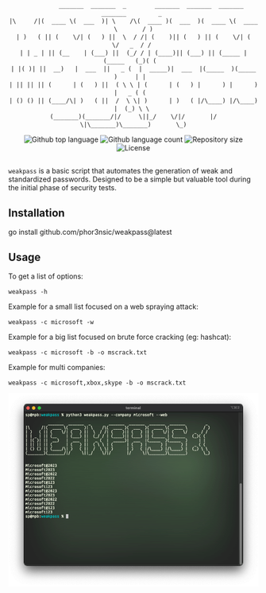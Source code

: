 <div align="center">
  
```
          _______  _______  _        _______  _______  _______  _______         _ 
|\     /|(  ____ \(  ___  )| \    /\(  ____ )(  ___  )(  ____ \(  ____ \       / )
| )   ( || (    \/| (   ) ||  \  / /| (    )|| (   ) || (    \/| (    \/   _  / / 
| | _ | || (__    | (___) ||  (_/ / | (____)|| (___) || (_____ | (_____   (_)( (  
| |( )| ||  __)   |  ___  ||   _ (  |  _____)|  ___  |(_____  )(_____  )     | |  
| || || || (      | (   ) ||  ( \ \ | (      | (   ) |      ) |      ) |   _ ( (  
| () () || (____/\| )   ( ||  /  \ \| )      | )   ( |/\____) |/\____) |  (_) \ \ 
(_______)(_______/|/     \||_/    \/|/       |/     \|\_______)\_______)       \_)
```    
</div>

<p align="center">
  <img alt="Github top language" src="https://img.shields.io/github/languages/top/sunw4r/weakpass?color=56BEB8">

  <img alt="Github language count" src="https://img.shields.io/github/languages/count/sunw4r/weakpass?color=56BEB8">

  <img alt="Repository size" src="https://img.shields.io/github/repo-size/sunw4r/weakpass?color=56BEB8">

  <img alt="License" src="https://img.shields.io/github/license/sunw4r/weakpass?color=56BEB8">
</p>

## ##

`weakpass` is a basic script that automates the generation of weak and standardized passwords. Designed to be a simple but valuable tool during the initial phase of security tests.

## Installation ##

go install github.com/phor3nsic/weakpass@latest

## Usage ##

To get a list of options:
```
weakpass -h
```

Example for a small list focused on a web spraying attack:
```
weakpass -c microsoft -w
```

Example for a big list focused on brute force cracking (eg: hashcat):
```
weakpass -c microsoft -b -o mscrack.txt 
```

Example for multi companies:
```
weakpass -c microsoft,xbox,skype -b -o mscrack.txt 
```

<div align="center">
<img src="https://raw.githubusercontent.com/sunw4r/assets/master/weakpass_sample.png"/>
</div>
